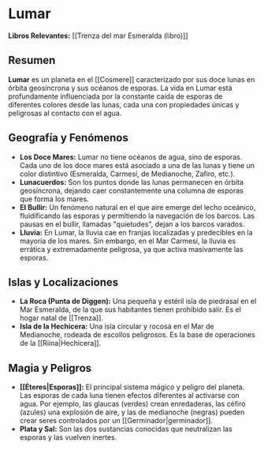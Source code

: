 # Lumar

**Libros Relevantes:** [[Trenza del mar Esmeralda (libro)]]

## Resumen
**Lumar** es un planeta en el [[Cosmere]] caracterizado por sus doce lunas en órbita geosíncrona y sus océanos de esporas. La vida en Lumar está profundamente influenciada por la constante caída de esporas de diferentes colores desde las lunas, cada una con propiedades únicas y peligrosas al contacto con el agua.

## Geografía y Fenómenos
- **Los Doce Mares:** Lumar no tiene océanos de agua, sino de esporas. Cada uno de los doce mares está asociado a una de las lunas y tiene un color distintivo (Esmeralda, Carmesí, de Medianoche, Zafiro, etc.).
- **Lunacuerdos:** Son los puntos donde las lunas permanecen en órbita geosíncrona, dejando caer constantemente una columna de esporas que forma los mares.
- **El Bullir:** Un fenómeno natural en el que aire emerge del lecho oceánico, fluidificando las esporas y permitiendo la navegación de los barcos. Las pausas en el bullir, llamadas "quietudes", dejan a los barcos varados.
- **Lluvia:** En Lumar, la lluvia cae en franjas localizadas y predecibles en la mayoría de los mares. Sin embargo, en el Mar Carmesí, la lluvia es errática y extremadamente peligrosa, ya que activa masivamente las esporas.

## Islas y Localizaciones
- **La Roca (Punta de Diggen):** Una pequeña y estéril isla de piedrasal en el Mar Esmeralda, de la que sus habitantes tienen prohibido salir. Es el hogar natal de [[Trenza]].
- **Isla de la Hechicera:** Una isla circular y rocosa en el Mar de Medianoche, rodeada de escollos peligrosos. Es la base de operaciones de la [[Riina|Hechicera]].

## Magia y Peligros
- **[[Éteres|Esporas]]:** El principal sistema mágico y peligro del planeta. Las esporas de cada luna tienen efectos diferentes al activarse con agua. Por ejemplo, las glaucas (verdes) crean enredaderas, las céfiro (azules) una explosión de aire, y las de medianoche (negras) pueden crear seres controlados por un [[Germinador|germinador]].
- **Plata y Sal:** Son las dos sustancias conocidas que neutralizan las esporas y las vuelven inertes.
